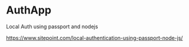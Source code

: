 # AuthApp

Local Auth using passport and nodejs

https://www.sitepoint.com/local-authentication-using-passport-node-js/


